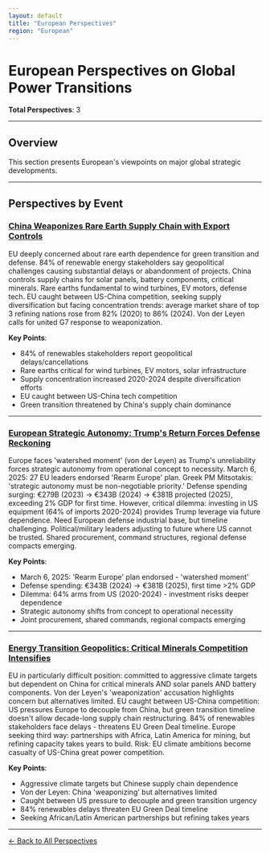 ```yaml
---
layout: default
title: "European Perspectives"
region: "European"
---
```


# European Perspectives on Global Power Transitions

**Total Perspectives**: 3

---

## Overview

This section presents European's viewpoints on major global strategic developments.

---

## Perspectives by Event

### [China Weaponizes Rare Earth Supply Chain with Export Controls](/events/china-weaponizes-rare-earth-supply-chain-with-export-controls)

EU deeply concerned about rare earth dependence for green transition and defense. 84% of renewable energy stakeholders say geopolitical challenges causing substantial delays or abandonment of projects. China controls supply chains for solar panels, battery components, critical minerals. Rare earths fundamental to wind turbines, EV motors, defense tech. EU caught between US-China competition, seeking supply diversification but facing concentration trends: average market share of top 3 refining nations rose from 82% (2020) to 86% (2024). Von der Leyen calls for united G7 response to weaponization.

**Key Points**:
- 84% of renewables stakeholders report geopolitical delays/cancellations
- Rare earths critical for wind turbines, EV motors, solar infrastructure
- Supply concentration increased 2020-2024 despite diversification efforts
- EU caught between US-China tech competition
- Green transition threatened by China's supply chain dominance

---

### [European Strategic Autonomy: Trump's Return Forces Defense Reckoning](/events/european-strategic-autonomy-trumps-return-forces-defense-reckoning)

Europe faces 'watershed moment' (von der Leyen) as Trump's unreliability forces strategic autonomy from operational concept to necessity. March 6, 2025: 27 EU leaders endorsed 'Rearm Europe' plan. Greek PM Mitsotakis: 'strategic autonomy must be non-negotiable priority.' Defense spending surging: €279B (2023) → €343B (2024) → €381B projected (2025), exceeding 2% GDP for first time. However, critical dilemma: investing in US equipment (64% of imports 2020-2024) provides Trump leverage via future dependence. Need European defense industrial base, but timeline challenging. Political/military leaders adjusting to future where US cannot be trusted. Shared procurement, command structures, regional defense compacts emerging.

**Key Points**:
- March 6, 2025: 'Rearm Europe' plan endorsed - 'watershed moment'
- Defense spending: €343B (2024) → €381B (2025), first time >2% GDP
- Dilemma: 64% arms from US (2020-2024) - investment risks deeper dependence
- Strategic autonomy shifts from concept to operational necessity
- Joint procurement, shared commands, regional compacts emerging

---

### [Energy Transition Geopolitics: Critical Minerals Competition Intensifies](/events/energy-transition-geopolitics-critical-minerals-competition-intensifies)

EU in particularly difficult position: committed to aggressive climate targets but dependent on China for critical minerals AND solar panels AND battery components. Von der Leyen's 'weaponization' accusation highlights concern but alternatives limited. EU caught between US-China competition: US pressures Europe to decouple from China, but green transition timeline doesn't allow decade-long supply chain restructuring. 84% of renewables stakeholders face delays - threatens EU Green Deal timeline. Europe seeking third way: partnerships with Africa, Latin America for mining, but refining capacity takes years to build. Risk: EU climate ambitions become casualty of US-China great power competition.

**Key Points**:
- Aggressive climate targets but Chinese supply chain dependence
- Von der Leyen: China 'weaponizing' but alternatives limited
- Caught between US pressure to decouple and green transition urgency
- 84% renewables delays threaten EU Green Deal timeline
- Seeking African/Latin American partnerships but refining takes years

---


[← Back to All Perspectives](/perspectives/)
